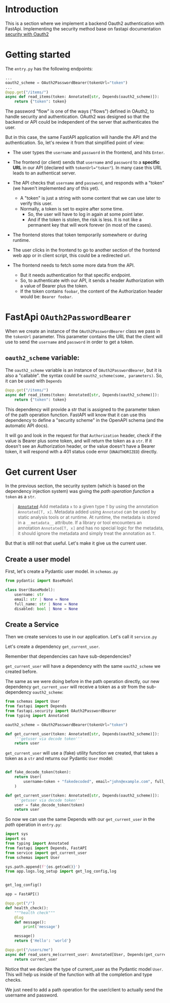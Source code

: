 # Introduction
This is a section where we implement a backend Oauth2 authentication with FastApi.
Implementing the security method base on fastapi documentation [security with Oauth2](https://fastapi.tiangolo.com/tutorial/security/first-steps/)

# Getting started

The `entry.py` has the following endpoints:

```python
...
oauth2_scheme = OAuth2PasswordBearer(tokenUrl="token")
...
@app.get("/items/")
async def read_items(token: Annotated[str, Depends(oauth2_scheme)]):
    return {"token": token}
```

The password "flow" is one of the ways ("flows") defined in OAuth2, to handle security and authentication.
OAuth2 was designed so that the backend or API could be independent of the server that authenticates the user.

But in this case, the same FastAPI application will handle the API and the authentication.
So, let's review it from that simplified point of view:

+ The user types the `username` and `password` in the frontend, and hits `Enter`.
+ The frontend (or client) sends that `username` and `password` to a **specific URL** in our API (declared with `tokenUrl="token"`). In many case this URL leads to an authenticat server.
+ The API checks that `username` and `password`, and responds with a "token" (we haven't implemented any of this yet).
    + A "token" is just a string with some content that we can use later to verify this user.
    + Normally, a token is set to expire after some time.
        + So, the user will have to log in again at some point later.
        + And if the token is stolen, the risk is less. It is not like a permanent key that will work forever (in most of the cases).

+ The frontend stores that token temporarily somewhere or during runtime.
+ The user clicks in the frontend to go to another section of the frontend web app or in client script, this could be a redirected url.
+ The frontend needs to fetch some more data from the API.
    + But it needs authentication for that specific endpoint.
    + So, to authenticate with our API, it sends a header Authorization with a value of Bearer plus the token.
    + If the token contains `foobar`, the content of the Authorization header would be: `Bearer foobar`.


# FastApi `OAuth2PasswordBearer`
When we create an instance of the `OAuth2PasswordBearer` class we pass in the `tokenUrl` parameter. This parameter contains the URL that the client will use to send the `username` and `password` in order to get a token.

## `oauth2_scheme` variable:
The `oauth2_scheme` variable is an instance of `OAuth2PasswordBearer`, but it is also a "callable". the syntax could be `oauth2_scheme(some, parameters)`.
So, it can be used with `Depends`

```python
@app.get("/items/")
async def read_items(token: Annotated[str, Depends(oauth2_scheme)]):
    return {"token": token}
```

This dependency will provide a str that is assigned to the parameter token of the path operation function.
FastAPI will know that it can use this dependency to define a "security scheme" in the OpenAPI schema (and the automatic API docs).

It will go and look in the request for that `Authorization` header, check if the value is Bearer plus some token, and will return the token as a `str`.
If it doesn't see an Authorization header, or the value doesn't have a Bearer token, it will respond with a 401 status code error (`UNAUTHORIZED`) directly.

# Get current User
In the previous section, the security system (which is based on the dependency injection system) was giving the *path operation function* a `token` as a `str`.
>[`Annotated`](https://docs.python.org/3/library/typing.html#typing.Annotated) Add metadata `x` to a given type `T` by using the annotation `Annotated[T, x]`. Metadata added using `Annotated` can be used by static analysis tools or at runtime. At runtime, the metadata is stored in a `__metadata__` attribute.
If a library or tool encounters an annotation `Annotated[T, x]` and has no special logic for the metadata, it should ignore the metadata and simply treat the annotation as `T`.

But that is still not that useful. Let's make it give us the current user.

## Create a user model
First, let's create a Pydantic user model. in `schemas.py`

```python
from pydantic import BaseModel

class User(BaseModel):
    username: str
    email: str | None = None
    full_name: str | None = None
    disabled: bool | None = None
```

## Create a Service
Then we create services to use in our application. Let's call it `service.py`

Let's create a dependency `get_current_user`.

Remember that dependencies can have sub-dependencies?

`get_current_user` will have a dependency with the same `oauth2_scheme` we created before.

The same as we were doing before in the path operation directly, our new dependency `get_current_user` will receive a token as a str from the sub-dependency `oauth2_scheme`:

```python
from schemas import User
from fastapi import Depends
from fastapi.security import OAuth2PasswordBearer
from typing import Annotated

oauth2_scheme = OAuth2PasswordBearer(tokenUrl="token")

def get_current_user(token: Annotated[str, Depends(oauth2_scheme)]):
    '''getuser via decode token'''
    return user

```

`get_current_user` will use a (fake) utility function we created, that takes a token as a `str` and returns our Pydantic `User` model:

```python

def fake_decode_token(token):
    return User(
        username=token + "fakedecoded", email="john@example.com", full_name="John Doe"
    )

def get_current_user(token: Annotated[str, Depends(oauth2_scheme)]):
    '''getuser via decode token'''
    user = fake_decode_token(token)
    return user

```

So now we can use the same Depends with our `get_current_user` in the *path* operation in `entry.py`:

```python
import sys
import os
from typing import Annotated
from fastapi import Depends, FastAPI
from service import get_current_user
from schemas import User

sys.path.append(f'{os.getcwd()}')
from app.logs.log_setup import get_log_config,log


get_log_config()

app = FastAPI()

@app.get("/")
def health_check():
    """health check"""
    @log
    def message():
        print('message')

    message()
    return {'Hello': 'world'}

@app.get("/users/me")
async def read_users_me(current_user: Annotated[User, Depends(get_current_user)]):
    return current_user
```
Notice that we declare the type of current_user as the Pydantic model `User`.
This will help us inside of the function with all the completion and type checks.

We just need to add a path operation for the user/client to actually send the username and password.

